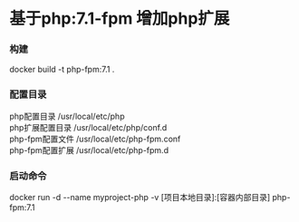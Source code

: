 # 基于php:7.1-fpm 增加php扩展 

### 构建
docker build -t php-fpm:7.1 .

### 配置目录

php配置目录     /usr/local/etc/php \
php扩展配置目录  /usr/local/etc/php/conf.d \
php-fpm配置文件 /usr/local/etc/php-fpm.conf \
php-fpm配置扩展 /usr/local/etc/php-fpm.d 

### 启动命令

docker  run -d --name myproject-php   -v [项目本地目录]:[容器内部目录] php-fpm:7.1
